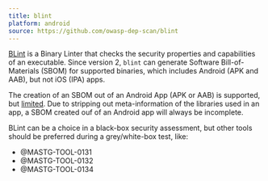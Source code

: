```yaml
---
title: blint
platform: android
source: https://github.com/owasp-dep-scan/blint
---
```


[BLint](https://github.com/owasp-dep-scan/blint) is a Binary Linter that checks the security properties and capabilities of an executable. Since version 2, `blint` can generate Software Bill-of-Materials (SBOM) for supported binaries, which includes Android (APK and AAB), but not iOS (IPA) apps.

The creation of an SBOM out of an Android App (APK or AAB) is supported, but [limited](https://github.com/owasp-dep-scan/blint/issues/119). Due to stripping out meta-information of the libraries used in an app, a SBOM created ouf of an Android app will always be incomplete.

BLint can be a choice in a black-box security assessment, but other tools should be preferred during a grey/white-box test, like:

- @MASTG-TOOL-0131
- @MASTG-TOOL-0132
- @MASTG-TOOL-0134
